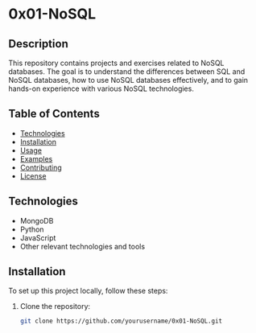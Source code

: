# 0x01-NoSQL

## Description

This repository contains projects and exercises related to NoSQL databases. The goal is to understand the differences between SQL and NoSQL databases, how to use NoSQL databases effectively, and to gain hands-on experience with various NoSQL technologies.

## Table of Contents

- [Technologies](#technologies)
- [Installation](#installation)
- [Usage](#usage)
- [Examples](#examples)
- [Contributing](#contributing)
- [License](#license)

## Technologies

- MongoDB
- Python
- JavaScript
- Other relevant technologies and tools

## Installation

To set up this project locally, follow these steps:

1. Clone the repository:
   ```bash
   git clone https://github.com/yourusername/0x01-NoSQL.git

